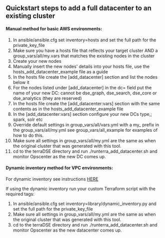 
## Quickstart steps to add a full datacenter to an existing cluster

#### Manual method for basic AWS environments:

1. In ansible/ansible.cfg set inventory=hosts and set the full path for the private_key_file
2. Make sure you have a hosts file that reflects your target cluster AND a group_vars/all/my.vars that matches the existing nodes in the cluster
3. Create your new nodes
4. Manually insert the new nodes' details into your hosts file, use the hosts_add_datacenter_example file as a guide
5. In the hosts file create the [add_datacenter] section and list the nodes below it
6. For the nodes listed under [add_datacenter] in the dc= field put the name of your new DC: cannot be dse_graph, dse_search, dse_core or dse_analytics (they are reserved)
7. In the hosts file create the [add_datacenter:vars] section with the same contents as in the hosts_add_datacenter_example file
8. In the [add_datacenter:vars] section configure your new DCs type,\; spark, solr etc
9. Override default settings in group_vars/all/vars.yml with a my_ prefix in the group_vars/all/my.yml see group_vars/all_example for examples of how to do this.
10. Make sure all settings in group_vars/all/my.yml are the same as when the original cluster that was generated with this tool.
11. cd to the terraDSE directory and run ./runterra_add_datacenter.sh and monitor Opscenter as the new DC comes up.

#### Dynamic inventory method for VPC environments:

For dynamic inventory see instructions [HERE](dynamic_inventory.md)

If using the dynamic inventory run your custom Terraform script with the required tags:

1. In ansible/ansible.cfg set inventory=library/dynamic_inventory.py and set the full path for the private_key_file
2. Make sure all settings in group_vars/all/my.yml are the same as when the original cluster that was generated with this tool.
3. cd to the terraDSE directory and run ./runterra_add_datacenter.sh and monitor Opscenter as the new datacenter comes up.

